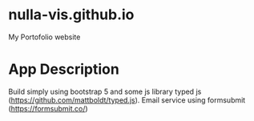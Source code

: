 # nulla-vis.github.io
My Portofolio website

# App Description
Build simply using bootstrap 5 and some js library typed js (https://github.com/mattboldt/typed.js). Email service using formsubmit (https://formsubmit.co/)
